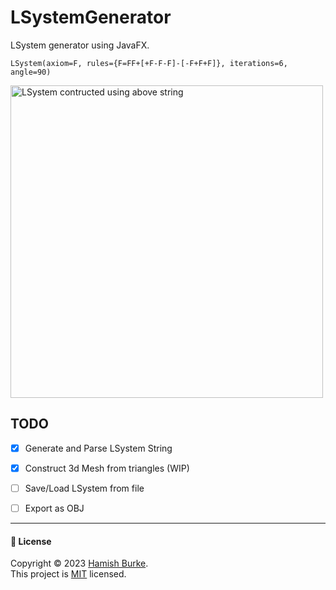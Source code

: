 # LSystemGenerator
LSystem generator using JavaFX.



`LSystem(axiom=F, rules={F=FF+[+F-F-F]-[-F+F+F]}, iterations=6, angle=90)`

<img width="500" alt="LSystem contructed using above string" src="https://github.com/Slaymish/LSystemGenerator/assets/21288505/b64e5cae-96dc-4f1d-8349-a6f91cb40059">

## TODO

- [X] Generate and Parse LSystem String
- [X] Construct 3d Mesh from triangles (WIP)
- [ ] Save/Load LSystem from file
- [ ] Export as OBJ






***
#### 📝 License

Copyright © 2023 [Hamish Burke](https://github.com/Slaymish). <br />
This project is [MIT](https://github.com/Slaymish/SpeechToSpeechAssistant/blob/main/LICENSE) licensed. 
